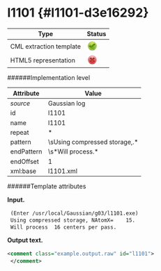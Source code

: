# l1101 {#l1101-d3e16292}


| Type                                                                                                                                                | Status                                                                                                                                              |
|----|----|
| CML extraction template                                                                                                                             | ![](/imgs/Total.png)                                                                                                                                |
| HTML5 representation                                                                                                                                | ![](/imgs/None.png)                                                                                                                                 |

######Implementation level

| Attribute                                                                                                                                           | Value                                                                                                                                               |
|----|----|
| *source*                                                                                                                                            | Gaussian log                                                                                                                                        |
| id                                                                                                                                                  | l1101                                                                                                                                               |
| name                                                                                                                                                | l1101                                                                                                                                               |
| repeat                                                                                                                                              | \*                                                                                                                                                  |
| pattern                                                                                                                                             | \\sUsing compressed storage,.\*                                                                                                                     |
| endPattern                                                                                                                                          | \\s\*Will process.\*                                                                                                                                |
| endOffset                                                                                                                                           | 1                                                                                                                                                   |
| xml:base                                                                                                                                            | l1101.xml                                                                                                                                           |

######Template attributes

**Input.**

     (Enter /usr/local/Gaussian/g03/l1101.exe)
     Using compressed storage, NAtomX=    15.
     Will process  16 centers per pass.
      

**Output text.**

```xml
<comment class="example.output.raw" id="l1101">
 </comment>
```

